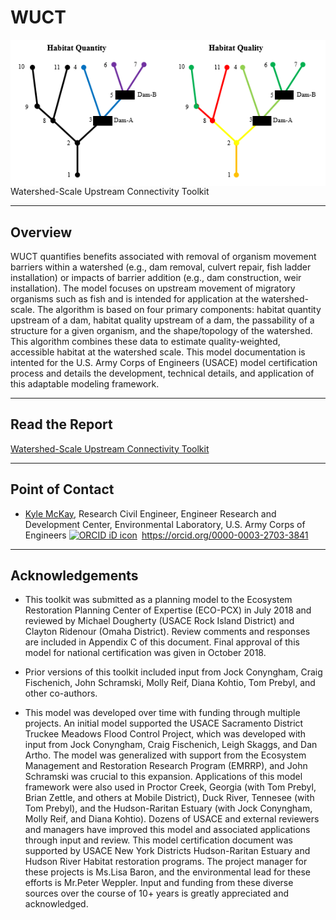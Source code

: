 # WUCT
<img src="./WUCT_Fig1_Habitat.png" align="right" />
Watershed-Scale Upstream Connectivity Toolkit


------------------------------------------------------------------------
    
## Overview

WUCT quantifies benefits associated with removal of organism movement barriers within a watershed (e.g., dam removal, culvert repair, fish ladder installation) or impacts of barrier addition (e.g., dam construction, weir installation). The model focuses on upstream movement of migratory organisms such as fish and is intended for application at the watershed-scale. The algorithm is based on four primary components: habitat quantity upstream of a dam, habitat quality upstream of a dam, the passability of a structure for a given organism, and the shape/topology of the watershed. This algorithm combines these data to estimate quality-weighted, accessible habitat at the watershed scale. This model documentation is intented for the U.S. Army Corps of Engineers (USACE) model certification process and details the development, technical details, and application of this adaptable modeling framework.

------------------------------------------------------------------------

## Read the Report
[Watershed-Scale Upstream Connectivity Toolkit](./WUCT_EcoMod_2018-09-19.Rmd)

------------------------------------------------------------------------

## Point of Contact

-   [Kyle McKay](mailto:Kyle.McKay@usace.army.mil), Research Civil
    Engineer, Engineer Research and Development Center, Environmental
    Laboratory, U.S. Army Corps of Engineers
    <a itemprop="sameAs" content="https://orcid.org/0000-0003-2703-3841" href="https://orcid.org/0000-0002-1465-5927" target="orcid.widget" rel="me noopener noreferrer" style="vertical-align:top;">
    <img src="https://orcid.org/sites/default/files/images/orcid_16x16.png" style="width:1em;margin-right:.5em;" alt="ORCID iD icon">https://orcid.org/0000-0003-2703-3841</a>

------------------------------------------------------------------------

## Acknowledgements

-   This toolkit was submitted as a planning model to the Ecosystem Restoration Planning Center of Expertise (ECO-PCX) in July 2018 and reviewed by Michael Dougherty (USACE Rock Island District) and Clayton Ridenour (Omaha District). Review comments and responses are included in Appendix C of this document. Final approval of this model for national certification was given in October 2018. 

-   Prior versions of this toolkit included input from Jock Conyngham, Craig Fischenich, John Schramski, Molly Reif, Diana Kohtio, Tom Prebyl, and other co-authors.

-   This model was developed over time with funding through multiple projects. An initial model supported the USACE Sacramento District Truckee Meadows Flood Control Project, which was developed with input from Jock Conyngham, Craig Fischenich, Leigh Skaggs, and Dan Artho. The model was generalized with support from the Ecosystem Management and Restoration Research Program (EMRRP), and John Schramski was crucial to this expansion. Applications of this model framework were also used in Proctor Creek, Georgia (with Tom Prebyl, Brian Zettle, and others at Mobile District), Duck River, Tennesee (with Tom Prebyl), and the Hudson-Raritan Estuary (with Jock Conyngham, Molly Reif, and Diana Kohtio). Dozens of USACE and external reviewers and managers have improved this model and associated applications through input and review. This model certification document was supported by USACE New York Districts Hudson-Raritan Estuary and Hudson River Habitat restoration programs. The project manager for these projects is Ms.Lisa Baron, and the environmental lead for these efforts is Mr.Peter Weppler. Input and funding from these diverse sources over the course of 10+ years is greatly appreciated and acknowledged.
